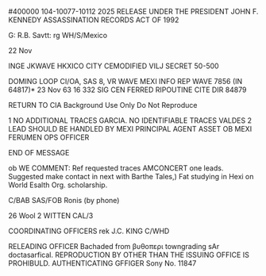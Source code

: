 #400000
104-10077-10112 2025 RELEASE UNDER THE PRESIDENT JOHN F. KENNEDY ASSASSINATION RECORDS ACT OF 1992

G: R.B. Savtt: rg
WH/S/Mexico

22 Nov

INGE
JKWAVE HKXICO CITY
CEMODIFIED VILJ
SECRET
50-500

DOMING
LOOP CI/OA, SAS 8, VR
WAVE MΕΧΙ
INFO
REP
WAVE 7856 (IN 64817)*
23 Nov 63 16 332
SIG CEN
FERRED
RIPOUTINE
CITE DIR
84879

RETURN TO CIA
Background Use Only
Do Not Reproduce

1 NO ADDITIONAL TRACES GARCIA. NO IDENTIFIABLE TRACES
VALDES
2
LEAD SHOULD BE HANDLED BY MEXI PRINCIPAL AGENT ASSET
ОВ MEXI FERUMEN OPS OFFICER

END OF MESSAGE

ob
WE COMMENT: Ref requested traces AMCONCERT one leads. Suggested
make contact in next with Barthe Tales,)
Fat
studying in Hexi on World Esalth Org. scholarship.

C/BAB
SAS/FOB Ronis (by phone)

26
Wool 2 WITTEN
CAL/3

COORDINATING OFFICERS
rek
J.C. KING
C/WHD

RELEADING OFFICER
Bachaded from βυθοπερι
towngrading sAr
doctasarfical.
REPRODUCTION BY OTHER THAN THE ISSUING OFFICE IS PROHIBULD.
AUTHENTICATING
GFFIGER
Sony No.
11847
